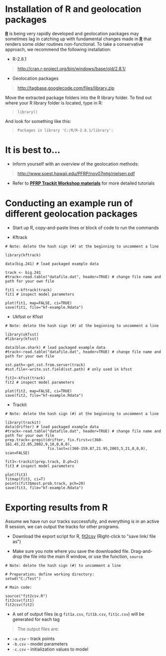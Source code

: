 

# Installation of R and geolocation packages #

**[R](http://www.r-project.org/)** is being very rapidly developed and geolocation packages may sometimes lag in catching up with fundamental changes made in **[R](http://www.r-project.org/)** that renders some older routines non-functional. To take a conservative approach, we recommend the following installation:

  * R-2.8.1

> http://cran.r-project.org/bin/windows/base/old/2.8.1/

  * Geolocation packages

> http://tagbase.googlecode.com/files/library.zip

Move the extracted package folders into the R library folder. To find out where your R library folder is located, type in R:

> `library()`

And look for something like this:

> `Packages in library 'C:/R/R-2.8.1/library':`

# It is best to... #

  * Inform yourself with an overview of the geolocation methods:

> http://www.soest.hawaii.edu/PFRP/nov07mtg/nielsen.pdf

  * Refer to **[PFRP Trackit Workshop materials](http://docs.google.com/leaf?id=0BwcYza_M2AiqZmVjNDBhYzgtMzBlZi00OTQ1LWE3NDAtNzRiYjhmYmJiOTEw&hl=en)** for more detailed tutorials


# Conducting an example run of different geolocation packages #

  * Start up R, copy-and-paste lines or block of code to run the commands

  * Kftrack

```
# Note: delete the hash sign (#) at the beginning to uncomment a line

library(kftrack)

data(big.241) # load packaged example data

track <- big.241
#track<-read.table("datafile.dat", header=TRUE) # change file name and path for your own file

fit1 <-kftrack(track)
fit1 # inspect model parameters

plot(fit1, map=FALSE, ci=TRUE)
save(fit1, file="kf-example.Rdata")
```

  * Ukfsst or Kfsst

```
# Note: delete the hash sign (#) at the beginning to uncomment a line

library(ukfsst)
#library(kfsst)

data(blue.shark) # load packaged example data
#track<-read.table("datafile.dat", header=TRUE) # change file name and path for your own file

sst.path<-get.sst.from.server(track)
#sst.file<-write.sst.field(sst.path) # only used in kfsst

fit2<-kfsst(track)
fit2 # inspect model parameters

plot(fit2, map=FALSE, ci=TRUE)
save(fit2, file="kf-example.Rdata")
```

  * Trackit

```
# Note: delete the hash sign (#) at the beginning to uncomment a line

library(trackit)  
data(drifter) # load packaged example data
#track<-read.table("datafile.dat", header=TRUE) # change file name and path for your own file
prep.track<-prepit(drifter, fix.first=c(360-161.45,22.85,2002,9,10,0,0,0), 
                   fix.last=c(360-159.87,21.95,2003,5,21,0,0,0), scan=FALSE)
 
fit3<-trackit(prep.track, D.ph=2)
fit3 # inspect model parameters

plot(fit3)
fitmap(fit3, ci=T)
points(fit3$most.prob.track, pch=20)
save(fit3, file="kf-example.Rdata")
```


# Exporting results from R #

Assume we have run our tracks successfully, and everything is in an active R session, we can output the tracks for other programs.

  * Download the export script for R, [fit2csv](http://geolocation.googlecode.com/svn/trunk/updates/fit2csv.R) (Right-click to "save link/ file as")

  * Make sure you note where you save the downloaded file. Drag-and-drop the file into the main R window, or use the function, `source`

```
# Note: delete the hash sign (#) to uncomment a line

# Preparation; define working directory:
setwd("C:/Test")

# Main code:

source("fit2csv.R")
fit2csv(fit1)
fit2csv(fit2)
```

  * A set of output files (e.g `fit1a.csv`, `fit1b.csv`, `fit1c.csv`) will be generated for each tag
> The output files are:
  * `-a.csv` - track points
  * `-b.csv` - model parameters
  * `-c.csv` - initialization values to model
